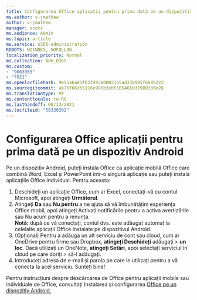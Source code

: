 ```yaml
---
title: Configurarea Office aplicații pentru prima dată pe un dispozitiv Android
ms.author: v-jmathew
author: v-jmathew
manager: scotv
ms.audience: Admin
ms.topic: article
ms.service: o365-administration
ROBOTS: NOINDEX, NOFOLLOW
localization_priority: Normal
ms.collection: Adm_O365
ms.custom:
- "9003965"
- "7021"
ms.openlocfilehash: 9e55a6a81fb5f493a00033b5ad338985f668b223
ms.sourcegitcommit: ab75f66355116e995b3cb5505465b31989339e28
ms.translationtype: MT
ms.contentlocale: ro-RO
ms.lasthandoff: 08/13/2021
ms.locfileid: "58330302"
---
```

# <a name="set-up-office-apps-for-the-first-time-on-an-android-device"></a>Configurarea Office aplicații pentru prima dată pe un dispozitiv Android

Pe un dispozitiv Android, puteți instala Office ca aplicație mobilă Office care combină Word, Excel și PowerPoint într-o singură aplicație sau puteți instala aplicațiile Office individual. Pentru aceasta:

1. Deschideți un aplicație Office, cum ar Excel, conectați-vă cu contul Microsoft, apoi atingeți **Următorul**.
2. Atingeți **Da** sau **Nu pentru** a ne ajuta să  vă îmbunătățim experiența  Office mobil, apoi atingeți Activați notificările pentru a activa avertizările sau Nu acum pentru a renunța.\
    **Notă:** după ce vă conectați, contul dvs. este adăugat automat la celelalte aplicații Office instalate pe dispozitivul Android.
3. (Opțional) Pentru a adăuga un alt serviciu de cont sau cloud, cum ar OneDrive pentru firme sau Dropbox, **atingeți Deschideți** adăugați  >  **un loc**. Dacă utilizați un OneNote, **atingeți Setări**, apoi selectați serviciul în cloud pe care doriți  >  să-l adăugați.
4. Introduceți adresa de e-mail și parola pe care le utilizați pentru a vă conecta la acel serviciu. Sunteți bine!

Pentru instrucțiuni despre descărcarea de Office pentru aplicații mobile sau individuale de Office, consultați Instalarea și configurarea [Office pe un dispozitiv Android.](https://go.microsoft.com/fwlink/?linkid=2135287)

